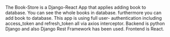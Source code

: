 The Book-Store is a Django-React App that applies adding book to database. You can see the whole books in database. furthermore you can add book to database.
This app is using full user- authentication including access_token and refresh_token all via axios interceptor. Backend is python Django
and also Django Rest Framework has been used. Frontend is React.
